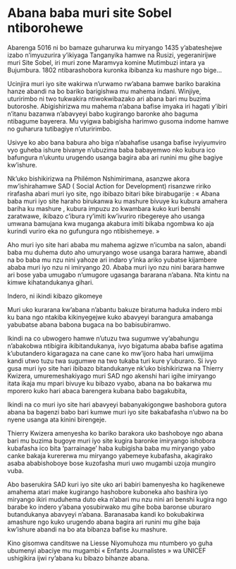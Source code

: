 # Abana baba muri site Sobel ntiborohewe

Abarenga 5016 ni bo bamaze guharurwa ku miryango 1435 y’abateshejwe izabo n’imyuzurira y’ikiyaga Tanganyika hamwe na Rusizi, yegeranirijwe muri Site Sobel, iri muri zone Maramvya komine Mutimbuzi intara ya Bujumbura. 1802 ntibarashobora kuronka ibibanza ku mashure ngo bige…

Ucinjira muri iyo site wakirwa n’urwamo rw’abana bamwe bariko barakina hanze abandi na bo bariko barigishwa mu mahema indani. Winjiye, uturirimbo ni two tukwakira ntiwokwibazako ari abana bari mu buzima butoroshe. Abigishirizwa mu mahema n’abana bafise imyaka iri hagati y’ibiri n’itanu bazanwa n’abavyeyi babo kugirango baronke aho baguma ntibagume bayerera. Mu vyigwa babigisha harimwo gusoma indome hamwe no guharura tutibagiye n’uturirimbo.

Usivye ko abo bana babura aho biga n’abahafise usanga bafise ivyiyumviro vyo guheba ishure bivanye n’ubuzima baba babayemwo nko kubura ico bafungura n’ukuntu urugendo usanga bagira aba ari runini mu gihe bagiye kw’ishure.

Nk’uko bishikirizwa na Philémon Nshimirimana, asanzwe akora mw’ishirahamwe SAD ( Social Action for Development) risanzwe ririko rirafasha abari muri iyo site, ngo ibibazo bitari bike birabugarije : « Abana baba muri iyo site haraho birukanwa ku mashure bivuye ku kubura amahera bariha ku mashure , kubura impuzu zo kwambara kuko kuri benshi zaratwawe, ikibazo c’ibura ry’imiti kw’ivuriro ribegereye aho usanga umwana bamujana kwa muganga akabura imiti bikaba ngombwa ko aja kurindi vuriro eka no gufungura ngo ntibishemeye. »

Aho muri iyo site hari ababa mu mahema agizwe n’icumba na salon, abandi baba mu duhema duto aho umuryango wose usanga barara hamwe, abandi na bo baba mu nzu nini yahoze ari indaro y’inka ariko yubatse kijambere ababa muri iyo nzu ni imiryango 20. Ababa muri iyo nzu nini barara hamwe ari bose yaba umugabo n’umugore ugasanga bararana n’abana. Nta kintu na kimwe kihatandukanya gihari.

Indero, ni ikindi kibazo gikomeye

Muri uko kurarana kw’abana n’abantu bakuze biratuma haduka indero mbi ku bana ngo ntakiba kikinyegejwe kuko abavyeyi barangura amabanga yabubatse abana babona bugaca na bo babisubiramwo.

Ikindi na co ubwogero hamwe n’utuzu twa sugumwe vy’abahungu n’abakobwa ntibigira ikibitandukanya, ivyo bigatuma ababa bafise agatima k’ubutandero kigaragaza na cane cane ko mw’ijoro haba hari umwijima kandi utwo tuzu twa sugumwe na two tukaba turi kure y’uburaro.
Si ivyo gusa muri iyo site hari ibibazo bitandukanye nk’uko bishikirizwa na Thierry Kwizera, umuremeshakiyago muri SAD ngo akenshi hari igihe imiryango itata ikaja mu mpari bivuye ku bibazo vyabo, abana na bo bakarwa mu mporero kuko hari abaca barengera kubana babo bagakubita,

Ikindi na co muri iyo site hari abavyeyi babanyakigongwe bashobora gutora abana ba bagenzi babo bari kumwe muri iyo site bakabafasha n’ubwo na bo nyene usanga ata kinini birengeje.

Thierry Kwizera amenyesha ko bariko barakora uko bashoboye ngo abana bari mu buzima bugoye muri iyo site kugira baronke imiryango ishobora kubafasha ico bita ‘parrainage’ haba kubigisha baba mu miryango yabo canke bakaja kurererwa mu miryango yabemeye kubafasha, akagirako asaba ababishoboye bose kuzofasha muri uwo mugambi uzoja mungiro vuba.

Abo baserukira SAD kuri iyo site uko ari babiri bamenyesha ko hagikenewe amahema atari make kugirango hashobore kuboneka aho bashira iyo miryango ikiri muduhema duto eka n’abari mu nzu nini ari benshi kugira ngo barabe ko indero y’abana yosubirwako mu gihe boba baronse uburaro butandukanya abavyeyi n’abana. Baranasaba kandi ko bokubakirwa amashure ngo kuko urugendo abana bagira ari runini mu gihe baja kw’ishure abandi na bo ata bibanza bafise ku mashure.

Kino gisomwa canditswe na Liesse Niyomuhoza mu ntumbero yo guha ubumenyi abaciye mu mugambi « Enfants Journalistes » wa UNICEF ushigikira ijwi ry’abana ku bibazo bihanze abana.